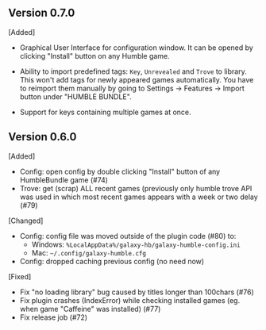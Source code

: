 ## Version 0.7.0

[Added]

- Graphical User Interface for configuration window.
  It can be opened by clicking "Install" button on any Humble game.

- Ability to import predefined tags: `Key`, `Unrevealed` and `Trove` to library. 
  This won't add tags for newly appeared games automatically. You have to reimport them manually by going to Settings -> Features -> Import button under "HUMBLE BUNDLE".

- Support for keys containing multiple games at once.


## Version 0.6.0

[Added] 
- Config: open config by double clicking "Install" button of any HumbleBundle game (#74)
- Trove: get (scrap) ALL recent games (previously only humble trove API was used in which most recent games appears with a week or two delay (#79)

[Changed]
- Config: config file was moved outside of the plugin code (#80) to:
    - Windows: `%LocalAppData%/galaxy-hb/galaxy-humble-config.ini`
    - Mac: `~/.config/galaxy-humble.cfg`
- Config: dropped caching previous config (no need now)

[Fixed]
- Fix "no loading library" bug caused by titles longer than 100chars (#76)
- Fix plugin crashes (IndexError) while checking installed games (eg. when game "Caffeine" was installed) (#77)
- Fix release job (#72)
